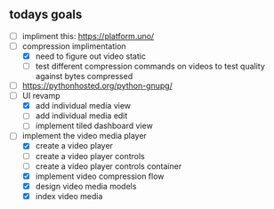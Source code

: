 ## todays goals
 - [ ] impliment this: https://platform.uno/
- [ ] compression implimentation
  - [x] need to figure out video static 
  - [ ] test different compression commands on videos to test quality against bytes compressed
- [ ] <https://pythonhosted.org/python-gnupg/>
- [ ] UI revamp
  - [x] add individual media view
  - [ ] add individual media edit
  - [ ] implement tiled dashboard view

- [ ] implement the video media player
  - [x] create a video player
  - [ ] create a video player controls
  - [ ] create a video player controls container
  - [x] implement video compression flow
  - [x] design video media models
  - [x] index video media

